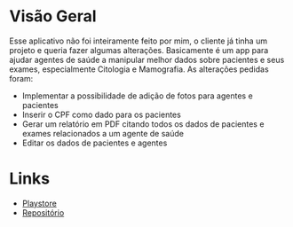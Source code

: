 # Visão Geral

Esse aplicativo não foi inteiramente feito por mim, o cliente já tinha um projeto e queria fazer algumas alterações. Basicamente é um app para ajudar agentes de saúde a manipular melhor dados sobre pacientes e seus exames, especialmente Citologia e Mamografia. As alterações pedidas foram:
* Implementar a possibilidade de adição de fotos para agentes e pacientes
* Inserir o CPF como dado para os pacientes
* Gerar um relatório em PDF citando todos os dados de pacientes e exames relacionados a um agente de saúde
* Editar os dados de pacientes e agentes

# Links

* [Playstore](https://play.google.com/store/apps/details?id=br.dexter.rastrear)
* [Repositório](https://github.com/Rafael-N-Moura/RastrearAPP)